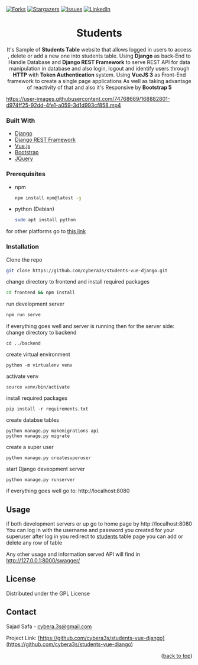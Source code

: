 <div id="top"></div>

[![Forks][forks-shield]][forks-url]
[![Stargazers][stars-shield]][stars-url]
[![Issues][issues-shield]][issues-url]
[![LinkedIn][linkedin-shield]][linkedin-url]



<div align="center">
  <h1 align="center">Students</h3>

  <p align="center">
It's Sample of <b>Students Table</b>  website that allows logged in users to access , delete or add a new one into students table. 
Using <b>Django</b> as back-End to Handle Database and <b>Django REST Framework</b> to serve REST API for data manipulation in database and also login, logout and identify users through <b>HTTP</b>  with <b>Token Authentication</b>  system. Using <b>VueJS 3</b> as Front-End framework to create a single page applications As well as taking advantage of reactivity of that and also it's Responsive by <b>Bootstrap 5</b>
  
  </p>
</div>


https://user-images.githubusercontent.com/74768669/168882801-d974ff25-92dd-4fe1-a059-3d1d993cf858.mp4





### Built With
 * [Django](https://www.djangoproject.com/)
 * [Django REST Framework](https://www.django-rest-framework.org/)
* [Vue.js](https://vuejs.org/)
* [Bootstrap](https://getbootstrap.com)
* [JQuery](https://jquery.com)


### Prerequisites

* npm
  ```sh
  npm install npm@latest -g
  ```
 * python (Debian)
  
   	```sh
	sudo apt install python
	  ```
for other platforms go to  [this link](https://www.python.org/downloads/)
### Installation

Clone the repo
   ```sh
   git clone https://github.com/cybera3s/students-vue-django.git
   ```
change directory to frontend and install required packages
   ```sh
   cd frontend && npm install
   ```
run development server
   ```sh
   npm run serve
   ```
if everything goes well and server is running then for the server side: 
 change directory to backend 
	 
    cd ../backend
create virtual environment 

    python -m virtualenv venv
  activate venv
  

    source venv/bin/activate

install required packages

    pip install -r requirements.txt
create databse tables

    python manage.py makemigrations api
    python manage.py migrate
create a super user

    python manage.py createsuperuser

start Django deveopment server

    python manage.py runserver

if everything goes well go to:   http://localhost:8080
 


<!-- USAGE EXAMPLES -->
## Usage

if both development servers or up go to home page by
 http://localhost:8080
You can log in with the username and password you created for your superuser
after log in you redirect to [students](http://localhost:8080/students) table page you can add or delete any row of table

Any other usage and information served API will find in http://127.0.0.1:8000/swagger/

<!-- LICENSE -->
## License

Distributed under the GPL License




<!-- CONTACT -->
## Contact

Sajad Safa - cybera.3s@gmail.com

Project Link: [https://github.com/cybera3s/students-vue-django](https://github.com/cybera3s/students-vue-django)

<p align="right">(<a href="#top">back to top</a>)</p>

<!-- MARKDOWN LINKS & IMAGES -->
<!-- https://www.markdownguide.org/basic-syntax/#reference-style-links -->
[contributors-shield]: https://img.shields.io/github/contributors/cybera3s/students-vue-django.svg?style=for-the-badge
[contributors-url]: https://github.com/cybera3s/students-vue-django/graphs/contributors
[forks-shield]: https://img.shields.io/github/forks/cybera3s/students-vue-django.svg?style=for-the-badge
[forks-url]: https://github.com/cybera3s/students-vue-django/network/members
[stars-shield]: https://img.shields.io/github/stars/cybera3s/students-vue-django.svg?style=for-the-badge
[stars-url]: https://github.com/cybera3s/repo_name/stargazers
[issues-shield]: https://img.shields.io/github/issues/cybera3s/students-vue-django.svg?style=for-the-badge
[issues-url]: https://github.com/cybera3s/students-vue-django/issues
[license-shield]: https://img.shields.io/github/license/cybera3s/students-vue-django.svg?style=for-the-badge
[license-url]: https://github.com/cybera3s/students-vue-django/blob/master/LICENSE.txt
[linkedin-shield]: https://img.shields.io/badge/-LinkedIn-black.svg?style=for-the-badge&logo=linkedin&colorB=555
[linkedin-url]: https://www.linkedin.com/in/cybera3s
[product-screenshot]: images/screenshot.png
